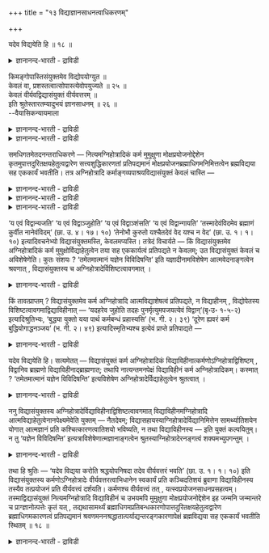 +++
title = "१३ विद्याज्ञानसाधनत्वाधिकरणम्"

+++

यदेव विद्ययेति हि ॥ १८ ॥  
<details><summary>ज्ञानानन्द-भारती - द्राविडी</summary>

यदेव वित्ययेदि हि ॥ १८ ॥
</details>

किमङ्गोपास्तिसंयुक्तमेव विद्योपयोग्युत ॥  
केवलं वा, प्रशस्तत्वात्सोपास्त्येवोपयुज्यते ॥ २५ ॥  
केवलं वीर्यवद्विद्यासंयुक्तं वीर्यवत्तरम् ॥  
इति श्रुतेस्तारतम्यादुभयं ज्ञानसाधनम् ॥ २६ ॥  
--वैयासिकन्यायमाला

<details><summary>ज्ञानानन्द-भारती - द्राविडी</summary>

अङ्गत्तिऩ् उबासऩैयुडऩ् कूडिऩदु ताऩ् ञाऩत् तिऱ्कु उबयोगम् उळ्ळदा? अल्लदु वॆऱुम् कामा वेया? सिलाक्कियमायिरुप्पदाल् उबासऩैयोडु कूडियदु ताऩ् उबयोगप्पडुम्।
</details>

<details><summary>ज्ञानानन्द-भारती - द्राविडी</summary>

वॆऱुम् कर्मा वीर्यत्तै उडैयदु, उबासऩैयुडऩ् सेर्न्ददु मिगवुम् वीर्यत्तैयुडैयदु ऎऩ्ऱु सॊल्लियिरुप् पदाल्, इरण्डुमे तारदम्यत्तुडऩ् ञाऩ सादऩम् ताऩ्।
</details>

समधिगतमेतदनन्तराधिकरणे — नित्यमग्निहोत्रादिकं कर्म मुमुक्षुणा मोक्षप्रयोजनोद्देशेन कृतमुपात्तदुरितक्षयहेतुत्वद्वारेण सत्त्वशुद्धिकारणतां प्रतिपद्यमानं मोक्षप्रयोजनब्रह्माधिगमनिमित्तत्वेन ब्रह्मविद्यया सह एककार्यं भवतीति। तत्र अग्निहोत्रादि कर्माङ्गव्यपाश्रयविद्यासंयुक्तं केवलं चास्ति —

<details><summary>ज्ञानानन्द-भारती - द्राविडी</summary>

(नित्यगर्मा इरुविदम्। कर्माङ्गङ्गळै आसिरयित्त उबासऩत्तुडऩ्गूडियदु, उबासऩमिल्लाददु ऎऩ्ऱु। अदिल् उबासऩत्तुडऩ् कूडियदु सिऱन्ददाऩदाल् अदुदाऩ् ञाऩसादऩम्। उबासऩमिल्लाद नित्यगर्मा ञाऩत्तै कॊडुक्कादु ऎऩ्ऱु पूर्वबक्षम्।
</details>

<details><summary>ज्ञानानन्द-भारती - द्राविडी</summary>

उबासऩत्तुडऩ् सेर्त्तु सॆय्युम् कर्मामिगुन्द वीर्यमुळ्ळदु ऎऩ्ऱु सुरुदि कूऱुवदाल् उबासऩमिल्लाद नित्यगर्मावुक्कुम् वीर्यमुण्डु ऎऩ्ऱु तॆरिगिऱदु। आगै याल् उबासऩत्तुडऩ् कूडियदु, उबासऩमिल्लाददु इरण्डुमे वित्या सादऩम्दाऩ् ऎऩ्ऱु सित्तान्दम्)।
</details>

<details><summary>ज्ञानानन्द-भारती - द्राविडी</summary>

अक्ऩिहोत्रम् मुदलाऩ नित्य कर्मा मोक्षत्तिल् इच्चैयुळ्ळवऩाल् मोक्षमागिऱ पिरयोजऩत्तैये उत्तेसित्तु सॆय्यप्पट्टु, एऱ्पट्टुळ्ळ पाबङ्गळिऩ् क्षयत्तिऱ्कु कारणमायिरुप्पदिऩ् मूलमाय् सित्त सुत्तिक्कु कारणमायिरुक्कुम् तऩ्मैयै अडैन्दु, मोक्षत्तै पिरयोजऩमायुडैय पिरह्म ञाऩत्तिऱ्कु निमित्त मॆऩ्ऱ मुऱैयिल् पिरह्म ञाऩत्तुडऩ् सेर्न्दु ऒरे कार्यमुळ्ळदाग आगिऱदु ऎऩ्ऱ इदु मुन्दिऩ अदिग रणत्तिल् इदु अऱियप्पट्टदु। अदिल् अक्ऩि होत्रम् मुदलियवै कर्माविऩ् अङ्गङ्गळै यासिरयित्तु उबासऩैगळुडऩ् सेर्न्दुमिरुक्किऱदु, तऩित्तुम् इरुक्किऱदु।
</details>

‘य एवं विद्वान्यजति’ ‘य एवं विद्वाञ्जुहोति’ ‘य एवं विद्वाञ्शंसति’ ‘य एवं विद्वान्गायति’ ‘तस्मादेवंविदमेव ब्रह्माणं कुर्वीत नानेवंविदम्’ (छा. उ. ४। १७। १०) ‘तेनोभौ कुरुतो यश्चैतदेवं वेद यश्च न वेद’ (छा. उ. १। १। १०) इत्यादिवचनेभ्यो विद्यासंयुक्तमस्ति, केवलमप्यस्ति। तत्रेदं विचार्यते — किं विद्यासंयुक्तमेव अग्निहोत्रादिकं कर्म मुमुक्षोर्विद्याहेतुत्वेन तया सह एककार्यत्वं प्रतिपद्यते न केवलम्; उत विद्यासंयुक्तं केवलं च अविशेषेणेति। कुतः संशयः ? ‘तमेतमात्मानं यज्ञेन विविदिषन्ति’ इति यज्ञादीनामविशेषेण आत्मवेदनाङ्गत्वेन श्रवणात् , विद्यासंयुक्तस्य च अग्निहोत्रादेर्विशिष्टत्वावगमात् ।

<details><summary>ज्ञानानन्द-भारती - द्राविडी</summary>

“ऎवऩ् इव्विदम् अऱिन्दु यजिक्किऱाऩो” “ऎवऩ् इव्विदम् अऱिन्दु होमम् सॆय्गिऱाऩो”, "ऎवऩ् इव्विदम् अऱिन्दु स्तोत्रम् सॆय्गिऱाऩो”, “ऎवऩ् इव्विदम् अऱिन्दु काऩम् सॆय्गिऱाऩो”, आगैयाल् इव्विदमऱिन्दवऩैये पिरह्मावाग वरिक्क वेण्डुम्। इव्विदम् अऱियादवऩैक्कूडादु। (सान्।IV-१७-१०) “अन्द ओम् ऎऩ्ऱ उत्कीदाक्षरत्ताल् ऎवऩ् इदै इव्विदम् अऱिन्दिरुक्किऱाऩो, ऎवऩ् अऱियविल्लैयो, इरुवरुम् सॆय्गिऱार्गळ्" (सान्।१-१-१०) इदु मुदलाऩ वसऩङ्गळिलिरुन्दु वित्यैयुडऩ् सेर्न्दिरुक्किऱदु, तऩित्तुमिरुक्किऱदु। अङ्गु इदु विसारिक्कप्पडुगिऱदु। वित्यैयुडऩ् सेर्न्ददागत्ताऩ् अक्ऩि होत्रम् मुदलिय कर्मा मुऴुक्षुविऱ्कु ञाऩत्तिऱ्कु सादऩमाग अत्तुडऩ् सेर्न्दु ऒरे कारियमुळ्ळदाग एऱ्पडुगिऱदु, तऩित्तदु इल्लै ऎऩ्ऱा, अल्लदु वित्यासमिल्लामल् वित्यैयुडऩ् सेर्न्ददुम् तऩित्तदुमा ऎऩ्ऱु। ऎदिऩाल् संसयम्? "अन्द इन्द आत्मावै यक्ञत्तिऩाल् अऱिय विरुम्बुगिऱार्गळ्” ऎऩ्ऱु यक्ञम् मुदलियवैगळुक्कु वित्यासमऩ्ऩियिल् आत्म ञाऩत्तिऱ्कु अङ्गमाग सॊल्लप्पट्टिरुक्किऱबडियाल्, वित्यैयुडऩ् सेर्न्द अक्ऩि होत्रम् मुदलियदु मेलाऩदु ऎऩ्ऱु तॆरिगिऱबडियाल्।
</details>

किं तावत्प्राप्तम् ? विद्यासंयुक्तमेव कर्म अग्निहोत्रादि आत्मविद्याशेषत्वं प्रतिपद्यते, न विद्याहीनम् , विद्योपेतस्य विशिष्टत्वावगमाद्विद्याविहीनात् — ‘यदहरेव जुहोति तदहः पुनर्मृत्युमपजयत्येवं विद्वान्’(बृ॰उ॰ १-५-२) इत्यादिश्रुतिभ्यः, ‘बुद्ध्या युक्तो यया पार्थ कर्मबन्धं प्रहास्यसि’ (भ. गी. २। ३९) ‘दूरेण ह्यवरं कर्म बुद्धियोगाद्धनञ्जय’ (भ. गी. २। ४९) इत्यादिस्मृतिभ्यश्च इत्येवं प्राप्ते प्रतिपाद्यते —

<details><summary>ज्ञानानन्द-भारती - द्राविडी</summary>

पूर्वबक्षम्: ऎदु न्यायम्? वित्यैयोडु सेर्न्द अक्ऩिहोत्रम् मुदलिय कर्मादाऩ् आत्म ञाऩत्तिऱ्कु उबयोगप्पडुम् तऩ्मैयै अडैयुम्, वित्यैयऱ्ऱदु अडैयादु, वित्यैयुडऩ् सेर्न्ददऱ्कु वित्यैयऱ्ऱदै विड मेलायिरुक्कुम् तऩ्मै तॆरिगिऱबडियाल्, “ऎन्द नाळिलेये होमम् सॆय्गिऱाऩो अन्द नाळिलेये इव्विदम् अऱिन्दवऩ् मिरुत्युवै जयित्तु विडुगिऱाऩ्” ऎऩ्बदु मुदलाऩ सुरुदिगळाल् "हे अर्जुऩा, ऎन्द पुत्तियुडऩ् सेर्न्दु कर्ममागिऱ पन्दत्तै विट्टु विडुवायो” (कीदै।II-३९) “पुत्ति योगत्तै विड कर्मा वॆगुदूरम् कीऴ्प्पट्टदल्लवा" (कीदै।II-४९) ऎऩ्बदु मुदलाऩ स्मिरुदिगळिलिरुन्दुम् ऎऩ्ऱु।
</details>

यदेव विद्ययेति हि। सत्यमेतत् — विद्यासंयुक्तं कर्म अग्निहोत्रादिकं विद्याविहीनात्कर्मणोऽग्निहोत्राद्विशिष्टम् , विद्वानिव ब्राह्मणो विद्याविहीनाद्ब्राह्मणात्; तथापि नात्यन्तमनपेक्षं विद्याविहीनं कर्म अग्निहोत्रादिकम्। कस्मात् ? ‘तमेतमात्मानं यज्ञेन विविदिषन्ति’ इत्यविशेषेण अग्निहोत्रादेर्विद्याहेतुत्वेन श्रुतत्वात् ।

<details><summary>ज्ञानानन्द-भारती - द्राविडी</summary>

सित्तान्दम्: इव्विदम् एऱ्पडुम्बोदु सॊल्लप् पडुगिऱदु। ऎदु अऱिवुडऩेये ऎऩ्ऱु अल्लवा? ऎऩ्ऱु इदु वास्तवम्। वित्यैयुडऩ् सेर्न्द अक्ऩिहोत्रम् मुदलिय कर्मा वित्यैयुडऩ् सेराद अक्ऩिहोत्रम् मुदलिय कर्मावैविड मेलाऩदुदाऩ्, वित्वाऩायिरुक् कुम् पिराह्मणऩ् वित्यैयिल्लाद पिराह्मणऩैविड मेलाऩवऩ्बोल। अप्पडियिरुन्दालुम्गूड वित्यैयिल् लाद अक्ऩि होत्रम् मुदलिय कर्मा पूरावुम् तळ्ळत्तक्क तिल्लै। एऩ्? "अन्द इन्द आत्मावै यक्ञत्तिऩाल् अऱिय विरुम्बुगिऱार्गळ्" ऎऩ्ऱु विसेषमऩ्ऩियिलेये अक्ऩिहोत्रम् मुदलियवैक्कु ञाऩ कारणत्तऩ्मै युडैयदाग सॊल्लप् पट्टिरुक्किऱबडियाल्।
</details>

ननु विद्यासंयुक्तस्य अग्निहोत्रादेर्विद्याविहीनाद्विशिष्टत्वावगमात् विद्याविहीनमग्निहोत्रादि आत्मविद्याहेतुत्वेनानपेक्ष्यमेवेति युक्तम् — नैतदेवम्; विद्यासहायस्याग्निहोत्रादेर्विद्यानिमित्तेन सामर्थ्यातिशयेन योगात् आत्मज्ञानं प्रति कश्चित्कारणत्वातिशयो भविष्यति, न तथा विद्याविहीनस्य — इति युक्तं कल्पयितुम्। न तु ‘यज्ञेन विविदिषन्ति’ इत्यत्राविशेषेणात्मज्ञानाङ्गत्वेन श्रुतस्याग्निहोत्रादेरनङ्गत्वं शक्यमभ्युपगन्तुम् ।

<details><summary>ज्ञानानन्द-भारती - द्राविडी</summary>

वित्यैयुडऩ् कूडिऩ अक्ऩि होत्रम् मुदलियदिऱ्कु वित्यैयऱ्ऱदैविड मेलाऩ तऩ्मै तॆरिगिऱबडियाल्, वित्यैयऱ्ऱ अक्ऩि होत्रम् मुदलियदु आत्म ञाऩत्तिऱ्कु कारणमाग अबेक्षिक्क वेण्डियदिल्लैयॆऩ्बदे युक्तम् ऎऩ्ऱोमे ऎऩ्ऱाल् इदु अप्पडियल्ल। वित्यैयै सहायमायुडैय अक्ऩि होत्रत्तिऱ्कु वित्यै ऎऩ्ऱ निमित्तत्ताल् एऱ्पडुम् विसेषमाऩ सामर्त्तियत्तुडऩ् सेरुवदिऩाल् आत्म ञाऩत्तै उत्तेसित्तु कारणमायिरुक्कुम् तऩ्मैयिल् एदो विसेषम् एऱ्पडुगिऱदु, वित्यैयऱ्ऱदिल् अप्पडि यल्ल ऎऩ्ऱु कल्बिप्पदु ताऩ् न्यायम्। "यक्ञत्तिऩाल् अऱियविरुम्बुगिऱार्गळ्" ऎऩ्ऱिङ्गे विसेषमिल्लामल् आत्म ञाऩत्तिल् अङ्गमाग सॊल्लियिरुक्किऱ अक्ऩि होत्रम् मुदलियदिऱ्कु अङ्गत्तऩ्मैये किडैया तॆऩ्ऱु ऒप्पुक्कॊळ्ळ मुडियादु।
</details>

तथा हि श्रुतिः — ‘यदेव विद्यया करोति श्रद्धयोपनिषदा तदेव वीर्यवत्तरं भवति’ (छा. उ. १। १। १०) इति विद्यासंयुक्तस्य कर्मणोऽग्निहोत्रादेः वीर्यवत्तरत्वाभिधानेन स्वकार्यं प्रति कञ्चिदतिशयं ब्रुवाणा विद्याविहीनस्य तस्यैव तत्प्रयोजनं प्रति वीर्यवत्त्वं दर्शयति। कर्मणश्च वीर्यवत्त्वं तत् , यत्स्वप्रयोजनसाधनप्रसहत्वम्। तस्माद्विद्यासंयुक्तं नित्यमग्निहोत्रादि विद्याविहीनं च उभयमपि मुमुक्षुणा मोक्षप्रयोजनोद्देशेन इह जन्मनि जन्मान्तरे च प्राग्ज्ञानोत्पत्तेः कृतं यत् , तद्यथासामर्थ्यं ब्रह्माधिगमप्रतिबन्धकारणोपात्तदुरितक्षयहेतुत्वद्वारेण ब्रह्माधिगमकारणत्वं प्रतिपद्यमानं श्रवणमननश्रद्धातात्पर्याद्यन्तरङ्गकारणापेक्षं ब्रह्मविद्यया सह एककार्यं भवतीति स्थितम् ॥ १८ ॥

<details><summary>ज्ञानानन्द-भारती - द्राविडी</summary>

अप्पडिये सुरुदि “ऎदैये वित्यैयुडऩ् सिरत्तैयुडऩ् रहस्य ञाऩत्तुडऩ् सॆय्गिऱाऩो अदुवे मिगवुम् वीर्यमुळ्ळदाग आगुम्" (सान्।I-१-१०) ऎऩ्ऱु वित्यैयुडऩ् सेर्न्द अक्ऩि होत्रम् मुदलाऩ कर्माविऱ्कु “मिगवुम् वीर्यमुळ्ळ तऩ्मैयै सॊल्व तिऩाल् अदऩ् पलऩैक् कुऱित्तु एदो विसेषम् सॊल्लुम् वाक्कियम् वित्यैयऱ्ऱ अदऱ्के अदऩ् पलऩ् विषयमाय् वीर्यत्तुडऩिरुक्कुम् तऩ्मैयै काट्टुगिऱदु। कर्माविऱ्कु वीर्यत्तुडऩिरुक्कुम् तऩ्मैयॆऩ्बदु अदऩ् पलऩै सादित्तुक् कॊडुप्पदिलुळ्ळ सामर्त्तियम् ऎदुवो अदु। आगैयाल् वित्यैयुडऩ् सेर्न्द नित्यमाऩ अक्ऩिहोत्रम् मुदलियदु, वित्यैयऱ्ऱदु इरण्डुमे मुऴुक्षुविऩाल् मोक्षमागिऱ पिरयोज ऩत्तिऩ् उत्तेसत्तुडऩ् इन्द जऩ्माविलुम् वेऱु जऩ्माविलुम्, ञाऩमेऱ्पडुवदऱ्कु मुऩ्ऩाल् सॆय्यप् पट्टदु। एदो अदु अददऱ्कुळ्ळ सामर्त्तियत्तिऱ्कु तक्क पडि, पिरह्मञाऩत्तिऱ्कु तडैसॆय्य कारणमायुळ्ळ सेर्न्दिरुक्कुम् पाबङ्गळै क्षयम् सॆय्वदऱ्कु कारणमा यिरुप्पदु मूलमाय् पिरह्मञाऩत्तिऱ्कु कारणमायि रुक्कुम् तऩ्मैयै अडैन्दु, सिरवणम् मऩऩम् सिरत्तै, अदिलेये नोक्कम् मुदलिय अन्दरङ्ग कारणङ्गळै अबेक्षित्तुक्कॊण्डु, पिरह्मञाऩत् तुडऩ् कूड ऒरे पलऩुळ्ळदाग एऱ्पडुगिऱदु ऎऩ्ऱु निलैक्किऱदु।
</details>


